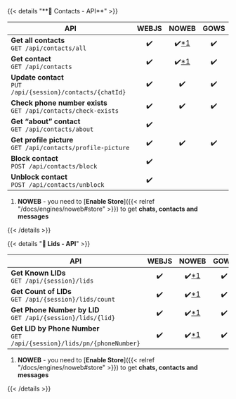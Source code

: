 <div></div>
{{< details "**👤 Contacts - API**" >}}

| **API**                                                             | WEBJS |      NOWEB       | GOWS |
|---------------------------------------------------------------------|:-----:|:----------------:|:----:|
| **Get all contacts** <br> `GET /api/contacts/all`                   |  ✔️   | ✔️[*1](#heading) |  ✔️  |
| **Get contact** <br> `GET /api/contacts`                            |  ✔️   | ✔️[*1](#heading) |  ✔️  |
| **Update contact** <br> `PUT /api/{session}/contacts/{chatId}`      |  ✔️   |        ✔️        |  ✔️  |
| **Check phone number exists** <br> `GET /api/contacts/check-exists` |  ✔️   |        ✔️        |  ✔️  |
| **Get “about” contact** <br> `GET /api/contacts/about`              |  ✔️   |                  |      |
| **Get profile picture** <br> `GET /api/contacts/profile-picture`    |  ✔️   |        ✔️        |  ✔️  |
| **Block contact** <br> `POST /api/contacts/block`                   |  ✔️   |                  |      |
| **Unblock contact** <br> `POST /api/contacts/unblock`               |  ✔️   |                  |      |

1. **NOWEB** - you need to [**Enable Store**]({{< relref "/docs/engines/noweb#store" >}}) to get **chats, contacts and messages**

{{< /details >}}

{{< details "**👤 Lids - API**" >}}

| **API**                                                                     | WEBJS |      NOWEB       | GOWS |
|-----------------------------------------------------------------------------|:-----:|:----------------:|:----:|
| **Get Known LIDs** <br> `GET /api/{session}/lids`                           |  ✔️   | ✔️[*1](#heading) |  ✔️  |
| **Get Count of LIDs** <br> `GET /api/{session}/lids/count`                  |  ✔️   | ✔️[*1](#heading) |  ✔️  |
| **Get Phone Number by LID** <br> `GET /api/{session}/lids/{lid}`            |  ✔️   | ✔️[*1](#heading) |  ✔️  |
| **Get LID by Phone Number** <br> `GET /api/{session}/lids/pn/{phoneNumber}` |  ✔️   | ✔️[*1](#heading) |  ✔️  |

1. **NOWEB** - you need to [**Enable Store**]({{< relref "/docs/engines/noweb#store" >}}) to get **chats, contacts and messages**

{{< /details >}}
